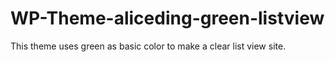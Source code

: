 # WP-Theme-aliceding-green-listview

This theme uses green as basic color to make a clear list view site.  
